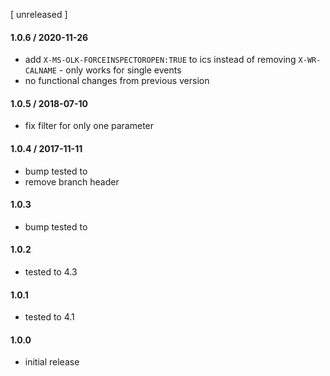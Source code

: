 [ unreleased ]

#### 1.0.6 / 2020-11-26
* add `X-MS-OLK-FORCEINSPECTOROPEN:TRUE` to ics instead of removing `X-WR-CALNAME` - only works for single events
* no functional changes from previous version

#### 1.0.5 / 2018-07-10
* fix filter for only one parameter

#### 1.0.4 / 2017-11-11
* bump tested to
* remove branch header

#### 1.0.3
* bump tested to

#### 1.0.2
* tested to 4.3

#### 1.0.1
* tested to 4.1

#### 1.0.0
* initial release
